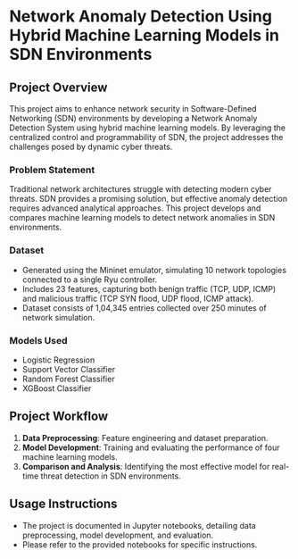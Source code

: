 # Network Anomaly Detection Using Hybrid Machine Learning Models in SDN Environments

## Project Overview

This project aims to enhance network security in Software-Defined Networking (SDN) environments by developing a Network Anomaly Detection System using hybrid machine learning models. By leveraging the centralized control and programmability of SDN, the project addresses the challenges posed by dynamic cyber threats.

### Problem Statement

Traditional network architectures struggle with detecting modern cyber threats. SDN provides a promising solution, but effective anomaly detection requires advanced analytical approaches. This project develops and compares machine learning models to detect network anomalies in SDN environments.

### Dataset

- Generated using the Mininet emulator, simulating 10 network topologies connected to a single Ryu controller.
- Includes 23 features, capturing both benign traffic (TCP, UDP, ICMP) and malicious traffic (TCP SYN flood, UDP flood, ICMP attack).
- Dataset consists of 1,04,345 entries collected over 250 minutes of network simulation.

### Models Used

- Logistic Regression
- Support Vector Classifier
- Random Forest Classifier
- XGBoost Classifier

## Project Workflow

1. **Data Preprocessing**: Feature engineering and dataset preparation.
2. **Model Development**: Training and evaluating the performance of four machine learning models.
3. **Comparison and Analysis**: Identifying the most effective model for real-time threat detection in SDN environments.

## Usage Instructions

- The project is documented in Jupyter notebooks, detailing data preprocessing, model development, and evaluation.
- Please refer to the provided notebooks for specific instructions.
